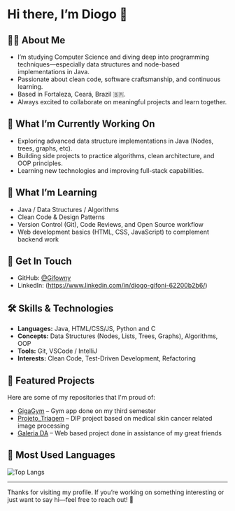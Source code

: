 # Hi there, I’m Diogo 👋

## 🧑‍💻 About Me  
- I’m studying Computer Science and diving deep into programming techniques—especially data structures and node-based implementations in Java.  
- Passionate about clean code, software craftsmanship, and continuous learning.  
- Based in Fortaleza, Ceará, Brazil 🇧🇷.  
- Always excited to collaborate on meaningful projects and learn together.

## 🔭 What I’m Currently Working On  
- Exploring advanced data structure implementations in Java (Nodes, trees, graphs, etc).  
- Building side projects to practice algorithms, clean architecture, and OOP principles.  
- Learning new technologies and improving full-stack capabilities.

## 🌱 What I’m Learning  
- Java / Data Structures / Algorithms  
- Clean Code & Design Patterns  
- Version Control (Git), Code Reviews, and Open Source workflow  
- Web development basics (HTML, CSS, JavaScript) to complement backend work

## 💬 Get In Touch  
- GitHub: [@Gifowny](https://github.com/Gifowny)  
- LinkedIn: (https://www.linkedin.com/in/diogo-gifoni-62200b2b6/)  

## 🛠️ Skills & Technologies  
- **Languages:** Java, HTML/CSS/JS, Python and C
- **Concepts:** Data Structures (Nodes, Lists, Trees, Graphs), Algorithms, OOP  
- **Tools:** Git, VSCode / IntelliJ  
- **Interests:** Clean Code, Test-Driven Development, Refactoring

## 📁 Featured Projects  
Here are some of my repositories that I'm proud of:  
- [GigaGym](https://github.com/LorenzoPinheiro/GigaGym) – Gym app done on my third semester  
- [Projeto_Triagem](https://github.com/gabrieldsn2006/Analise-de-Imagens-Medicas-para-Triagem-de-Doencas-de-Pele) – DIP project based on medical skin cancer related image processing
- [Galeria DA](https://github.com/gabrieldsn2006/Galeria-de-Arte) – Web based project done in assistance of my great friends 
## 💬 Most Used Languages

![Top Langs](https://github-readme-stats.vercel.app/api/top-langs/?username=Gifowny&layout=compact&theme=default)

---

Thanks for visiting my profile. If you’re working on something interesting or just want to say hi—feel free to reach out! 🙌  

